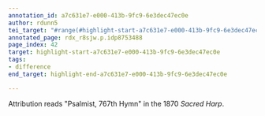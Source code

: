 ```yaml
---
annotation_id: a7c631e7-e000-413b-9fc9-6e3dec47ec0e
author: rdunn5
tei_target: "#range(#highlight-start-a7c631e7-e000-413b-9fc9-6e3dec47ec0e, #highlight-end-a7c631e7-e000-413b-9fc9-6e3dec47ec0e)"
annotated_page: rdx_r8sjw.p.idp8753488
page_index: 42
target: highlight-start-a7c631e7-e000-413b-9fc9-6e3dec47ec0e
tags:
- difference
end_target: highlight-end-a7c631e7-e000-413b-9fc9-6e3dec47ec0e

---
```

Attribution reads "Psalmist, 767th Hymn" in the 1870 *Sacred Harp*.
